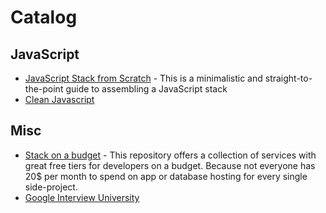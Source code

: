 # Catalog
## JavaScript ##
* [JavaScript Stack from Scratch](https://github.com/verekia/js-stack-from-scratch) - This is a minimalistic and straight-to-the-point guide to assembling a JavaScript stack
* [Clean Javascript](https://github.com/ryanmcdermott/clean-code-javascript)

## Misc ##
* [Stack on a budget](https://github.com/255kb/stack-on-a-budget) - This repository offers a collection of services with great free tiers for developers on a budget. Because not everyone has 20$ per month to spend on app or database hosting for every single side-project.
* [Google Interview University](https://github.com/jwasham/google-interview-university)
